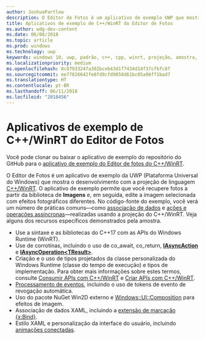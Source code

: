 ```yaml
---
author: JoshuaPartlow
description: O Editor de Fotos é um aplicativo de exemplo UWP que mostra o desenvolvimento com a projeção de linguagem C++/WinRT. O aplicativo de exemplo permite que você recupere fotos a partir da biblioteca de Imagens e, em seguida, edite a imagem selecionada com efeitos fotográficos diferentes.
title: Aplicativos de exemplo de C++/WinRT do Editor de Fotos
ms.author: wdg-dev-content
ms.date: 06/08/2018
ms.topic: article
ms.prod: windows
ms.technology: uwp
keywords: windows 10, uwp, padrão, c++, cpp, winrt, projeção, amostra, aplicativo, foto, editor
ms.localizationpriority: medium
ms.openlocfilehash: 8c87933247a302bceb43d1f7434d14f37cfbfc8f
ms.sourcegitcommit: ee77826642fe8fd9cfd9858d61bc05a96ff1bad7
ms.translationtype: HT
ms.contentlocale: pt-BR
ms.lasthandoff: 06/11/2018
ms.locfileid: "2018456"
---
```

# <a name="photo-editor-cwinrt-sample-application"></a>Aplicativos de exemplo de C++/WinRT do Editor de Fotos
Você pode clonar ou baixar o aplicativo de exemplo do repositório do GitHub para o [aplicativo de exemplo do Editor de fotos do C++/WinRT](https://github.com/Microsoft/Windows-appsample-photo-editor).

O Editor de Fotos é um aplicativo de exemplo da UWP (Plataforma Universal do Windows) que mostra o desenvolvimento com a projeção de linguagem [C++/WinRT](intro-to-using-cpp-with-winrt.md). O aplicativo de exemplo permite que você recupere fotos a partir da biblioteca de **Imagens** e, em seguida, edite a imagem selecionada com efeitos fotográficos diferentes. No código-fonte do exemplo, você verá um número de práticas comuns&mdash;como [associação de dados](binding-property.md) e [ações e operações assíncronas](concurrency.md)&mdash;realizadas usando a projeção do C++/WinRT. Veja alguns dos recursos específicos demonstrados pela amostra.
    
- Use a sintaxe e as bibliotecas do C++17 com as APIs do Windows Runtime (WinRT).
- Use de corrotinas, incluindo o uso de co_await, co_return, [**IAsyncAction**](/uwp/api/windows.foundation.iasyncaction) e [**IAsyncOperation&lt;TResult&gt;**](/uwp/api/windows.foundation.iasyncoperation_tresult_).
- Criação e o uso de tipos projetados da classe personalizada do Windows Runtime (classe do tempo de execução) e tipos de implementação. Para obter mais informações sobre estes termos, consulte [Consumir APIs com C++/WinRT](consume-apis.md) e [Criar APIs com C++/WinRT](author-apis.md).
- [Processamento de eventos](handle-events.md), incluindo o uso de tokens de evento de revogação automática.
- Uso do pacote NuGet Win2D externo e [Windows::UI::Composition](/uwp/api/windows.ui.composition) para efeitos de imagem.
- Associação de dados XAML, incluindo a [extensão de marcação {x:Bind}](https://docs.microsoft.com/windows/uwp/xaml-platform/x-bind-markup-extension).
- Estilo XAML e personalização da interface do usuário, incluindo [animações conectadas](../design/motion/connected-animation.md).
